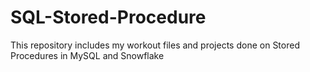 # SQL-Stored-Procedure
This repository includes my workout files and projects done on Stored Procedures in MySQL and Snowflake
